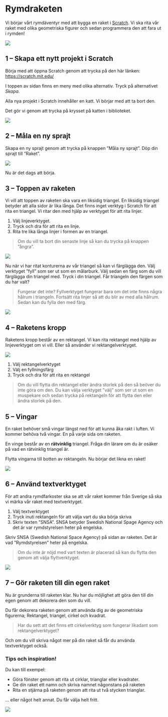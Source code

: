 # Rymdraketen

Vi börjar vårt rymdäventyr med att bygga en raket i [Scratch](http://scratch.mit.edu). Vi ska rita vår raket med olika geometriska figurer och sedan programmera den att fara ut i rymden!

![](./0_0.png)

## 1 – Skapa ett nytt projekt i Scratch

Börja med att öppna Scratch genom att trycka på den här länken: https://scratch.mit.edu/

I toppen av sidan finns en meny med olika alternativ. Tryck på alternativet *Skapa*.

Alla nya projekt i Scratch innehåller en katt. Vi börjar med att ta bort den. 

Det gör vi genom att trycka på krysset på katten i biblioteket.

![](./1_0.png)

## 2 – Måla en ny sprajt

Skapa en ny sprajt genom att trycka på knappen ”Måla ny sprajt”. Döp din sprajt till ”Raket”.

![](./2_0.png)

Nu är det dags att börja. 

## 3 – Toppen av raketen

Vi vill att toppen av raketen ska vara en liksidig triangel. En liksidig triangel betyder att alla sidor är lika långa. Det finns inget verktyg i Scratch för att rita en triangel. Vi ritar den med hjälp av verktyget för att rita linjer.

1. Välj linjeverktyget.
2. Tryck och dra för att rita en linje.
3. Rita tre lika långa linjer i formen av en triangel.

> Om du vill ta bort din senaste linje så kan du trycka på knappen ”ångra”.

![](./3_0.jpeg)

Nu när vi har ritat konturerna av vår triangel så kan vi färglägga den. Välj verktyget ”fyll” som ser ut som en målarburk. Välj sedan en färg som du vill färglägga din triangel med. Tryck i din triangel. Får triangeln den färgen som du har valt?

> Fungerar det inte? Fyllverktyget fungerar bara om det inte finns några hålrum i triangeln. Fortsätt rita linjer så att du blir av med alla hålrum. Sedan kan du fylla den med färg.

![](./3_1.png)

## 4 – Raketens kropp

Raketens kropp består av en rektangel. Vi kan rita rektangel med hjälp av linjeverktyget om vi vill. Eller så använder vi rektangelverktyget.

![](./4_0.png)

1. Välj rektangelverktyget
2. Välj en fyllningsfärg
3. Tryck och dra för att rita en rektangel

> Om du vill flytta din rektangel eller ändra storlek på den så beöver du inte göra om den. Du kan välja verktyget ”välj” som ser ut som en muspekare och sedan trycka på rektangeln för att flytta den eller ändra storlek på den.

## 5 – Vingar

En raket behöver små vingar längst ned för att kunna åka rakt i luften. Vi kommer behöva två vingar. En på varje sida om raketen. 

En vinge består av en **rätvinklig** triangel. Fråga din lärare om du är osäker på vad en rätvinklig triangel är.

Flytta vingarna till botten av rektangeln. Nu börjar det likna en raket!

![](./5_1.png)

## 6 – Använd textverktyget

För att andra rymdfarkoster ska se att vår raket kommer från Sverige så ska vi märka vår raket med textverktyget. 

1. Välj textverktyget
2. Tryck inuti rektangeln för att välja vart du ska börja skriva
3. Skriv texten ”SNSA”. SNSA betyder Swedish National Spage Agency och det är var rymdstyrelsen heter på engelska.

Skriv SNSA (Swedish National Space Agency) på sidan av raketen. Det är vad ”Rymdstyrelsen” heter på engelska. 

> Om du inte är nöjd med vart texten är placerad så kan du flytta den genom att välja flyttverktyget.

![](./6_0.png)




## 7 – Gör raketen till din egen raket

Nu är grunderna till raketen klar. Nu har du möjlighet att göra den till din egen genom att dekorera den som du vill. 

Du får dekorera raketen genom att använda dig av de geometriska figurerna; Rektangel, triangel, cirkel och kvadrat. 

> Har du sett att det finns ett cirkelverktyg som fungerar likadant som rektangelverktyget?

Och om du vill skriva något mer på din raket så får du använda textverktyget också.

### Tips och inspiration!

Du kan till exempel:

- Göra fönster genom att rita ut cirklar, trianglar eller kvadrater.
- Ge din raket ett namn och skriva namnet någonstans på raketen
- Rita en stjärna på raketen genom att rita ut två stycken trianglar.

… eller något helt annat. Du får välja helt fritt.

![](./7_0.png)

## 




